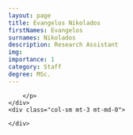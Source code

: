 ```yaml
---
layout: page
title: Evangelos Nikolados
firstNames: Evangelos
surnames: Nikolados
description: Research Assistant
img: 
importance: 1
category: Staff
degree: MSc.
---
```



<div class="row">
    <div class="col-sm mt-3 mt-md-0">
        <p style="text-align: justify">
        
        </p>
    </div>
    <div class="col-sm mt-3 mt-md-0">
        
    </div>
</div>